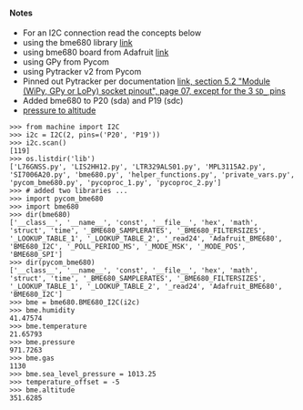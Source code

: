 #### Notes
* For an I2C connection read the concepts below
* using the bme680 library [link](https://github.com/robert-hh/BME680-Micropython)
* using bme680  board from Adafruit [link](https://learn.adafruit.com/adafruit-bme680-humidity-temperature-barometic-pressure-voc-gas/arduino-wiring-test)
* using GPy from Pycom
* using Pytracker v2 from Pycom
* Pinned out Pytracker per documentation [link, section 5.2 "Module (WiPy, GPy or LoPy) socket pinout", page 07, except for the 3 `SD_` pins](https://docs.pycom.io/gitbook/assets/PyTrack2X_specsheet.pdf)
* Added bme680 to P20 (sda) and P19 (sdc)
* [pressure to altitude](https://cdn-learn.adafruit.com/downloads/pdf/adafruit-bme680-humidity-temperature-barometic-pressure-voc-gas.pdf)

```
>>> from machine import I2C
>>> i2c = I2C(2, pins=('P20', 'P19'))
>>> i2c.scan()
[119]
>>> os.listdir('lib')
['L76GNSS.py', 'LIS2HH12.py', 'LTR329ALS01.py', 'MPL3115A2.py', 'SI7006A20.py', 'bme680.py', 'helper_functions.py', 'private_vars.py', 'pycom_bme680.py', 'pycoproc_1.py', 'pycoproc_2.py']
>>> # added two libraries ...
>>> import pycom_bme680
>>> import bme680
>>> dir(bme680)
['__class__', '__name__', 'const', '__file__', 'hex', 'math', 'struct', 'time', '_BME680_SAMPLERATES', '_BME680_FILTERSIZES', '_LOOKUP_TABLE_1', '_LOOKUP_TABLE_2', '_read24', 'Adafruit_BME680', 'BME680_I2C', '_POLL_PERIOD_MS', '_MODE_MSK', '_MODE_POS', 'BME680_SPI']
>>> dir(pycom_bme680)
['__class__', '__name__', 'const', '__file__', 'hex', 'math', 'struct', 'time', '_BME680_SAMPLERATES', '_BME680_FILTERSIZES', '_LOOKUP_TABLE_1', '_LOOKUP_TABLE_2', '_read24', 'Adafruit_BME680', 'BME680_I2C']
>>> bme = bme680.BME680_I2C(i2c)
>>> bme.humidity
41.47574
>>> bme.temperature
21.65793
>>> bme.pressure
971.7263
>>> bme.gas
1130
>>> bme.sea_level_pressure = 1013.25
>>> temperature_offset = -5
>>> bme.altitude
351.6285

```
